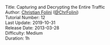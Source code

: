 Title: Capturing and Decrypting the Entire Traffic  
Author: <a href="mailto:christian.folini@netnea.com">Christian Folini</a> (<a href="https://twitter.com/ChrFolini">@ChrFolini</a>)  
Tutorial Number: 12  
Last Update: 2019-10-31  
Release Date: 2013-03-28    
Difficulty: Medium  
Duration: 1h  
